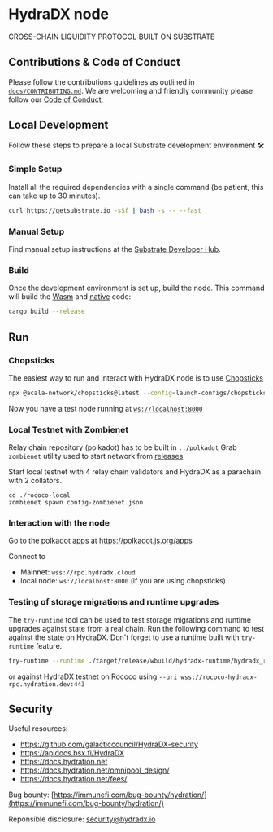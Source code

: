 # HydraDX node

CROSS-CHAIN LIQUIDITY PROTOCOL BUILT ON SUBSTRATE

## Contributions & Code of Conduct

Please follow the contributions guidelines as outlined in [`docs/CONTRIBUTING.md`](docs/CONTRIBUTING.md).
We are welcoming and friendly community please follow our [Code of Conduct](docs/CODE_OF_CONDUCT.md).

## Local Development

Follow these steps to prepare a local Substrate development environment :hammer_and_wrench:

### Simple Setup

Install all the required dependencies with a single command (be patient, this can take up to 30
minutes).

```bash
curl https://getsubstrate.io -sSf | bash -s -- --fast
```

### Manual Setup

Find manual setup instructions at the
[Substrate Developer Hub](https://substrate.dev/docs/en/knowledgebase/getting-started/#manual-installation).

### Build

Once the development environment is set up, build the node. This command will build the
[Wasm](https://substrate.dev/docs/en/knowledgebase/advanced/executor#wasm-execution) and
[native](https://substrate.dev/docs/en/knowledgebase/advanced/executor#native-execution) code:

```bash
cargo build --release
```

## Run

### Chopsticks

The easiest way to run and interact with HydraDX node is to use [Chopsticks](https://github.com/acalanetwork/chopsticks)

```Bash
npx @acala-network/chopsticks@latest --config=launch-configs/chopsticks/hydradx.yml 
```

Now you have a test node running at [`ws://localhost:8000`](https://polkadot.js.org/apps/?rpc=ws%3A%2F%2Flocalhost%3A8000#/explorer)

### Local Testnet with Zombienet

Relay chain repository (polkadot) has to be built in `../polkadot`
Grab `zombienet` utility used to start network from [releases](https://github.com/paritytech/zombienet/releases)

Start local testnet with 4 relay chain validators and HydraDX as a parachain with 2 collators.

```
cd ./rococo-local
zombienet spawn config-zombienet.json
```

### Interaction with the node

Go to the polkadot apps at https://polkadot.js.org/apps

Connect to 
- Mainnet: `wss://rpc.hydradx.cloud`
- local node: `ws://localhost:8000` (if you are using chopsticks)

### Testing of storage migrations and runtime upgrades

The `try-runtime` tool can be used to test storage migrations and runtime upgrades against state from a real chain.
Run the following command to test against the state on HydraDX.
Don't forget to use a runtime built with `try-runtime` feature.
```bash
try-runtime --runtime ./target/release/wbuild/hydradx-runtime/hydradx_runtime.wasm on-runtime-upgrade --checks all live --uri wss://rpc.hydradx.cloud:443
```
or against HydraDX testnet on Rococo using `--uri wss://rococo-hydradx-rpc.hydration.dev:443`


## Security
Useful resources:

* https://github.com/galacticcouncil/HydraDX-security
* https://apidocs.bsx.fi/HydraDX
* https://docs.hydration.net
* https://docs.hydration.net/omnipool_design/
* https://docs.hydration.net/fees/

Bug bounty: [https://immunefi.com/bug-bounty/hydration/](https://immunefi.com/bug-bounty/hydration/)

Reponsible disclosure: security@hydradx.io
